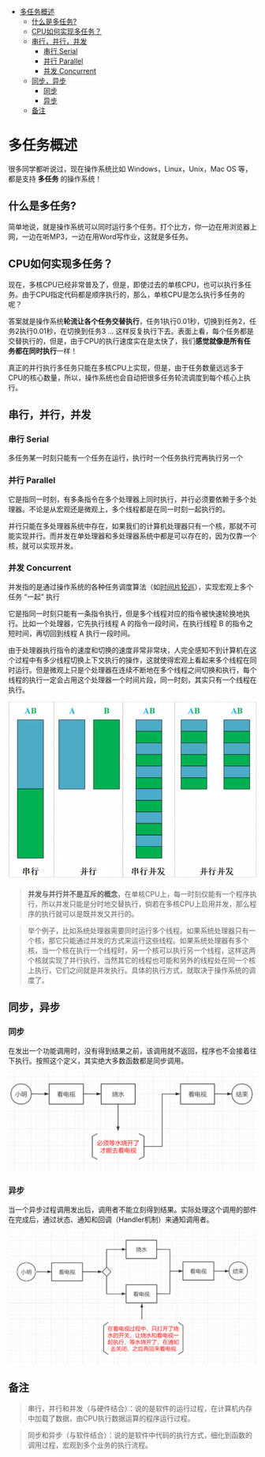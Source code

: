 <!-- TOC -->

- [多任务概述](#%e5%a4%9a%e4%bb%bb%e5%8a%a1%e6%a6%82%e8%bf%b0)
  - [什么是多任务?](#%e4%bb%80%e4%b9%88%e6%98%af%e5%a4%9a%e4%bb%bb%e5%8a%a1)
  - [CPU如何实现多任务？](#cpu%e5%a6%82%e4%bd%95%e5%ae%9e%e7%8e%b0%e5%a4%9a%e4%bb%bb%e5%8a%a1)
  - [串行，并行，并发](#%e4%b8%b2%e8%a1%8c%e5%b9%b6%e8%a1%8c%e5%b9%b6%e5%8f%91)
    - [串行 Serial](#%e4%b8%b2%e8%a1%8c-serial)
    - [并行 Parallel](#%e5%b9%b6%e8%a1%8c-parallel)
    - [并发 Concurrent](#%e5%b9%b6%e5%8f%91-concurrent)
  - [同步，异步](#%e5%90%8c%e6%ad%a5%e5%bc%82%e6%ad%a5)
    - [同步](#%e5%90%8c%e6%ad%a5)
    - [异步](#%e5%bc%82%e6%ad%a5)
  - [备注](#%e5%a4%87%e6%b3%a8)

<!-- /TOC -->

# 多任务概述

很多同学都听说过，现在操作系统比如 Windows，Linux，Unix，Mac OS 等，都是支持 **多任务** 的操作系统！

## 什么是多任务?

简单地说，就是操作系统可以同时运行多个任务。打个比方，你一边在用浏览器上网，一边在听MP3，一边在用Word写作业，这就是多任务。

## CPU如何实现多任务？

现在，多核CPU已经非常普及了，但是，即使过去的单核CPU，也可以执行多任务。由于CPU指定代码都是顺序执行的，那么，单核CPU是怎么执行多任务的呢？

答案就是操作系统**轮流让各个任务交替执行**，任务1执行0.01秒，切换到任务2，任务2执行0.01秒，在切换到任务3 ... 这样反复执行下去。表面上看，每个任务都是交替执行的，但是，由于CPU的执行速度实在是太快了，我们**感觉就像是所有任务都在同时执行**一样！

真正的并行执行多任务只能在多核CPU上实现，但是，由于任务数量远远多于CPU的核心数量，所以，操作系统也会自动把很多任务轮流调度到每个核心上执行。

## 串行，并行，并发

### 串行 Serial

多任务某一时刻只能有一个任务在运行，执行时一个任务执行完再执行另一个

### 并行 Parallel

它是指同一时刻，有多条指令在多个处理器上同时执行，并行必须要依赖于多个处理器。不论是从宏观还是微观上，多个线程都是在同一时刻一起执行的。

并行只能在多处理器系统中存在，如果我们的计算机处理器只有一个核，那就不可能实现并行。而并发在单处理器和多处理器系统中都是可以存在的，因为仅靠一个核，就可以实现并发。

### 并发 Concurrent

并发指的是通过操作系统的各种任务调度算法（如[时间片轮巡](https://zh.wikipedia.org/wiki/%E6%97%B6%E9%97%B4%E7%89%87)），实现宏观上多个任务 “一起” 执行
  
它是指同一时刻只能有一条指令执行，但是多个线程对应的指令被快速轮换地执行。比如一个处理器，它先执行线程 A 的指令一段时间，在执行线程 B 的指令之短时间，再切回到线程 A 执行一段时间。

由于处理器执行指令的速度和切换的速度非常非常块，人完全感知不到计算机在这个过程中有多少线程切换上下文执行的操作，这就使得宏观上看起来多个线程在同时运行。但是微观上只是个处理器在连续不断地在多个线程之间切换和执行，每个线程的执行一定会占用这个处理器一个时间片段，同一时刻，其实只有一个线程在执行。

![img][img@1]


>**并发与并行并不是互斥的概念**，在单核CPU上，每一时刻仅能有一个程序执行，所以并发只能是分时地交替执行，倘若在多核CPU上启用并发，那么程序的执行就可以是既并发又并行的。

>举个例子，比如系统处理器需要同时运行多个线程。如果系统处理器只有一个核，那它只能通过并发的方式来运行这些线程。如果系统处理器有多个核，当一个核在执行一个线程时，另一个核可以执行另一个线程，这样这两个核就实现了并行执行，当然其它的线程也可能和另外的线程处在同一个核上执行，它们之间就是并发执行。具体的执行方式，就取决于操作系统的调度了。



## 同步，异步

### 同步

在发出一个功能调用时，没有得到结果之前，该调用就不返回，程序也不会接着往下执行。按照这个定义，其实绝大多数函数都是同步调用。

![img][img@2]

### 异步

当一个异步过程调用发出后，调用者不能立刻得到结果。实际处理这个调用的部件在完成后，通过状态、通知和回调（Handler机制）来通知调用者。

![img][img@3]


## 备注

> 串行，并行和并发（与硬件结合）：说的是软件的运行过程，在计算机内存中加载了数据，由CPU执行数据运算的程序运行过程。

> 同步和异步（与软件结合）：说的是软件中代码的执行方式，细化到函数的调用过程，宏观到多个业务的执行流程。

[img@1]:https://raw.githubusercontent.com/zzzzls/Images/master/Study_nodes_img/%E5%A4%9A%E4%BB%BB%E5%8A%A1%E6%A6%82%E8%BF%B0/04-25_01.png
[img@2]:https://raw.githubusercontent.com/zzzzls/Images/master/Study_nodes_img/%E5%A4%9A%E4%BB%BB%E5%8A%A1%E6%A6%82%E8%BF%B0/04-25_02.png
[img@3]:https://raw.githubusercontent.com/zzzzls/Images/master/Study_nodes_img/%E5%A4%9A%E4%BB%BB%E5%8A%A1%E6%A6%82%E8%BF%B0/04-25_03.png